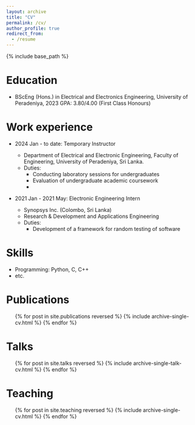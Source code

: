 ```yaml
---
layout: archive
title: "CV"
permalink: /cv/
author_profile: true
redirect_from:
  - /resume
---
```


{% include base_path %}

Education
======
<!-- * Ph.D in Version Control Theory, GitHub University, 2018 (expected) -->
<!-- * M.S. in Jekyll, GitHub University, 2014 -->
* BScEng (Hons.) in Electrical and Electronics Engineering, University of Peradeniya, 2023
  GPA: 3.80/4.00 (First Class Honours)

Work experience
======
* 2024 Jan - to date: Temporary Instructor
  * Department of Electrical and Electronic Engineering, Faculty of Engineering, University of Peradeniya, Sri Lanka.
  * Duties:
    * Conducting laboratory sessions for undergraduates
    * Evaluation of undergraduate academic coursework
    * 

* 2021 Jan - 2021 May: Electronic Engineering Intern
  * Synopsys Inc. (Colombo, Sri Lanka)
  * Research & Development and Applications Engineering
  * Duties:
    * Development of a framework for random testing of software
  
Skills
======
* Programming: Python, C, C++
* etc.

Publications
======
  <ul>{% for post in site.publications reversed %}
    {% include archive-single-cv.html %}
  {% endfor %}</ul>
  
Talks
======
  <ul>{% for post in site.talks reversed %}
    {% include archive-single-talk-cv.html  %}
  {% endfor %}</ul>
  
Teaching
======
  <ul>{% for post in site.teaching reversed %}
    {% include archive-single-cv.html %}
  {% endfor %}</ul>
  
<!-- Service and leadership
======
* Currently signed in to 43 different slack teams -->
